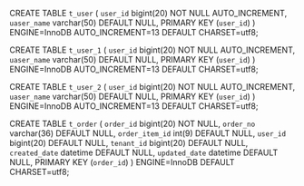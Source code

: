 CREATE TABLE `t_user` (
  `user_id` bigint(20) NOT NULL AUTO_INCREMENT,
  `uaser_name` varchar(50) DEFAULT NULL,
  PRIMARY KEY (`user_id`)
) ENGINE=InnoDB AUTO_INCREMENT=13 DEFAULT CHARSET=utf8;

CREATE TABLE `t_user_1` (
  `user_id` bigint(20) NOT NULL AUTO_INCREMENT,
  `uaser_name` varchar(50) DEFAULT NULL,
  PRIMARY KEY (`user_id`)
) ENGINE=InnoDB AUTO_INCREMENT=13 DEFAULT CHARSET=utf8;

CREATE TABLE `t_user_2` (
  `user_id` bigint(20) NOT NULL AUTO_INCREMENT,
  `uaser_name` varchar(50) DEFAULT NULL,
  PRIMARY KEY (`user_id`)
) ENGINE=InnoDB AUTO_INCREMENT=13 DEFAULT CHARSET=utf8;

CREATE TABLE `t_order` (
  `order_id` bigint(20) NOT NULL,
  `order_no` varchar(36) DEFAULT NULL,
  `order_item_id` int(9) DEFAULT NULL,
  `user_id` bigint(20) DEFAULT NULL,
  `tenant_id` bigint(20) DEFAULT NULL,
  `created_date` datetime DEFAULT NULL,
  `updated_date` datetime DEFAULT NULL,
  PRIMARY KEY (`order_id`)
) ENGINE=InnoDB DEFAULT CHARSET=utf8;

